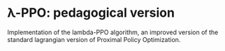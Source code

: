 # λ-PPO: pedagogical version
Implementation of the lambda-PPO algorithm, an improved version of the standard lagrangian version of Proximal Policy Optimization.
